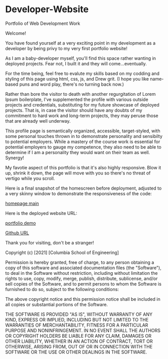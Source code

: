 # Developer-Website
Portfolio of Web Development Work

Welcome! 

You have found yourself at a very exciting point in my development as a developer by being privy to my very first portfolio website!

As I am a baby-developer myself, you'll find this space rather wanting in deployed projects. Fear not, I built it and they will come...eventually. 

For the time being, feel free to evalute my skills based on my codding and styling of this page using html, css, js, and Drew grit. (I hope you like name-based puns and word play, there's no turning back now.) 

Rather than bore the visitor to death with another regurgitation of Lorem Ipsum boilerplate, I've supplemented the profile with various outside projects and credentials, substituting for my future showcase of deployed projects. That is, in case the visitor should have any doubts of my commitment to hard work and long-term projects, they may peruse those that are already well underway. 

This profile page is semantically organized, accessible, target-styled, with some personal touches thrown in to demonstrate personality and sensibilty to potential employers. While a mastery of the course work is essential for potential employers to gauge my competence, they also need to be able to determine if I am a personality they would want on their team as well. Synergy!

My favotie aspect of this portfolio is that it's also highly responsive. Blow it up, shrink it down, the page will move with you so there's no threat of vertigo while you scroll. 

Here is a final snapshot of the homescreen before deployment, adjusted to a very skinny window to demonstrate the responsiveness of the code:

[homepage main](images/Screenshot1.jpg) 

Here is the deployed website URL:

[portfolio demo](./Assets/02-advanced-css-homework-demo.gif)

[Github URL](https://github.com/LawrieDrew/Developer-Website.git) 


Thank you for visiting, don't be a stranger!

Copyright (c) [2021] [Columbia School of Engineering]

Permission is hereby granted, free of charge, to any person obtaining a copy
of this software and associated documentation files (the "Software"), to deal
in the Software without restriction, including without limitation the rights
to use, copy, modify, merge, publish, distribute, sublicense, and/or sell
copies of the Software, and to permit persons to whom the Software is
furnished to do so, subject to the following conditions:

The above copyright notice and this permission notice shall be included in all
copies or substantial portions of the Software.

THE SOFTWARE IS PROVIDED "AS IS", WITHOUT WARRANTY OF ANY KIND, EXPRESS OR
IMPLIED, INCLUDING BUT NOT LIMITED TO THE WARRANTIES OF MERCHANTABILITY,
FITNESS FOR A PARTICULAR PURPOSE AND NONINFRINGEMENT. IN NO EVENT SHALL THE
AUTHORS OR COPYRIGHT HOLDERS BE LIABLE FOR ANY CLAIM, DAMAGES OR OTHER
LIABILITY, WHETHER IN AN ACTION OF CONTRACT, TORT OR OTHERWISE, ARISING FROM,
OUT OF OR IN CONNECTION WITH THE SOFTWARE OR THE USE OR OTHER DEALINGS IN THE
SOFTWARE.
